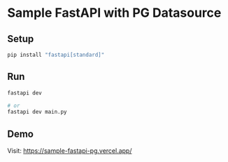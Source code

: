 # Sample FastAPI with PG Datasource

## Setup

```bash
pip install "fastapi[standard]"
```

## Run

```bash
fastapi dev

# or
fastapi dev main.py
```

## Demo
Visit: https://sample-fastapi-pg.vercel.app/
